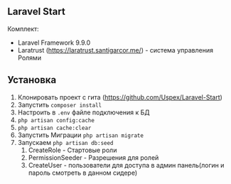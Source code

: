 ## Laravel Start 

Комплект:
- Laravel Framework 9.9.0
- Laratrust (https://laratrust.santigarcor.me/) - система управления Ролями


## Установка

1. Клонировать проект с гита (https://github.com/Uspex/Laravel-Start)
2. Запустить `composer install`
3. Настроить в `.env` файле подключения к БД
4. `php artisan config:cache`
5. `php artisan cache:clear`
6. Запустить Миграции `php artisan migrate`
7. Запускаем `php artisan db:seed`    
   1. CreateRole - Стартовые роли
   2. PermissionSeeder - Разрешения для ролей
   3. CreateUser - пользователи для доступа в админ панель(логин и пароль смотреть в данном сидере)

